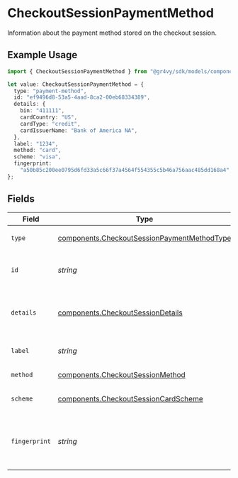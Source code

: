 # CheckoutSessionPaymentMethod

Information about the payment method stored on the checkout session.

## Example Usage

```typescript
import { CheckoutSessionPaymentMethod } from "@gr4vy/sdk/models/components";

let value: CheckoutSessionPaymentMethod = {
  type: "payment-method",
  id: "ef9496d8-53a5-4aad-8ca2-00eb68334389",
  details: {
    bin: "411111",
    cardCountry: "US",
    cardType: "credit",
    cardIssuerName: "Bank of America NA",
  },
  label: "1234",
  method: "card",
  scheme: "visa",
  fingerprint:
    "a50b85c200ee0795d6fd33a5c66f37a4564f554355c5b46a756aac485dd168a4",
};
```

## Fields

| Field                                                                                                      | Type                                                                                                       | Required                                                                                                   | Description                                                                                                | Example                                                                                                    |
| ---------------------------------------------------------------------------------------------------------- | ---------------------------------------------------------------------------------------------------------- | ---------------------------------------------------------------------------------------------------------- | ---------------------------------------------------------------------------------------------------------- | ---------------------------------------------------------------------------------------------------------- |
| `type`                                                                                                     | [components.CheckoutSessionPaymentMethodType](../../models/components/checkoutsessionpaymentmethodtype.md) | :heavy_minus_sign:                                                                                         | Always `payment-method`                                                                                    | payment-method                                                                                             |
| `id`                                                                                                       | *string*                                                                                                   | :heavy_minus_sign:                                                                                         | The ID of the payment method.                                                                              | ef9496d8-53a5-4aad-8ca2-00eb68334389                                                                       |
| `details`                                                                                                  | [components.CheckoutSessionDetails](../../models/components/checkoutsessiondetails.md)                     | :heavy_minus_sign:                                                                                         | Details for credit or debit card payment method.                                                           |                                                                                                            |
| `label`                                                                                                    | *string*                                                                                                   | :heavy_minus_sign:                                                                                         | The last 4 digits of the the card.                                                                         | 1234                                                                                                       |
| `method`                                                                                                   | [components.CheckoutSessionMethod](../../models/components/checkoutsessionmethod.md)                       | :heavy_minus_sign:                                                                                         | Always `card`                                                                                              | card                                                                                                       |
| `scheme`                                                                                                   | [components.CheckoutSessionCardScheme](../../models/components/checkoutsessioncardscheme.md)               | :heavy_minus_sign:                                                                                         | The scheme of the card.                                                                                    | visa                                                                                                       |
| `fingerprint`                                                                                              | *string*                                                                                                   | :heavy_minus_sign:                                                                                         | The unique hash derived from the card number.                                                              | a50b85c200ee0795d6fd33a5c66f37a4564f554355c5b46a756aac485dd168a4                                           |